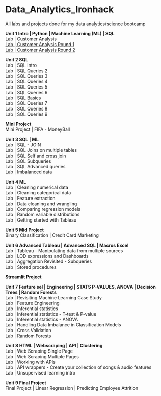 # Data_Analytics_Ironhack
All labs and projects done for my data analytics/science bootcamp


**Unit 1 Intro | Python | Machine Learning (ML) | SQL** <br>
Lab | Customer Analysis <br>
<a href ="https://github.com/KirstyGos/lab-customer-analysis-round-1">Lab | Customer Analysis Round 1</a> <br> 
<a href ="https://github.com/KirstyGos/lab-customer-analysis-round-2">Lab | Customer Analysis Round 2</a> <br>

**Unit 2 SQL** <br>
Lab | SQL Intro <br>
Lab | SQL Queries 2 <br>
Lab | SQL Queries 3 <br>
Lab | SQL Queries 4 <br>
Lab | SQL Queries 5 <br>
Lab | SQL Queries 6 <br>
Lab | SQL Basics <br>
Lab | SQL Queries 7 <br>
Lab | SQL Queries 8 <br>
Lab | SQL Queries 9 <br>

**Mini Project** <br>
Mini Project | FIFA - MoneyBall

**Unit 3 SQL | ML** <br>
Lab | SQL - JOIN <br>
Lab | SQL Joins on multiple tables <br>
Lab | SQL Self and cross join <br>
Lab | SQL Subqueries <br>
Lab | SQL Advanced queries <br>
Lab | Imbalanced data

**Unit 4 ML** <br>
Lab | Cleaning numerical data <br>
Lab | Cleaning categorical data <br>
Lab | Feature extraction <br>
Lab | Data cleaning and wrangling <br>
Lab | Comparing regression models <br>
Lab | Random variable distributions <br>
Lab | Getting started with Tableau <br>

**Unit 5 Mid Project** <br>
Binary Classification | Credit Card Marketing

**Unit 6 Advanced Tableau | Advanced SQL | Macros Excel** <br>
Lab | Tableau - Manipulating data from multiple sources <br>
Lab | LOD expressions and Dashboards <br>
Lab | Aggregation Revisited - Subqueries <br>
Lab | Stored procedures

**Streamlit Project**

**Unit 7 Feature sel | Engineering | STATS P-VALUES, ANOVA | Decision Trees | Random Forests** <br>
Lab | Revisiting Machine Learning Case Study <br>
Lab | Feature Engineering <br>
Lab | Inferential statistics <br>
Lab | Inferential statistics - T-test & P-value <br>
Lab | Inferential statistics - ANOVA <br>
Lab | Handling Data Imbalance in Classification Models <br>
Lab | Cross Validation <br>
Lab | Random Forests

**Unit 8 HTML | Webscraping | API | Clustering** <br>
Lab | Web Scraping Single Page <br>
Lab | Web Scraping Multiple Pages <br>
Lab | Working with APIs <br>
Lab | API wrappers - Create your collection of songs & audio features <br>
Lab | Unsupervised learning intro

**Unit 9 Final Project** <br>
Final Project | Linear Regression | Predicting Employee Attrition
